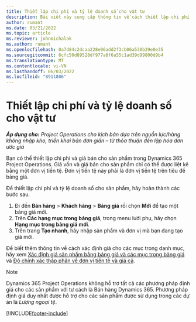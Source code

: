 ```yaml
---
title: Thiết lập chi phí và tỷ lệ doanh số cho vật tư
description: Bài viết này cung cấp thông tin về cách thiết lập chi phí và tỷ lệ bán hàng cho vật liệu được sử dụng cho các dự án.
author: rumant
ms.date: 03/21/2022
ms.topic: article
ms.reviewer: johnmichalak
ms.author: rumant
ms.openlocfilehash: 0a7d84c2dcaa228e06add2f3cb06a530b29e0e35
ms.sourcegitcommit: 6cfc50d89528df977a8f6a55c1ad39d99800d9b4
ms.translationtype: MT
ms.contentlocale: vi-VN
ms.lasthandoff: 06/03/2022
ms.locfileid: "8911806"
---
```

# <a name="set-up-cost-and-sales-rates-for-materials"></a>Thiết lập chi phí và tỷ lệ doanh số cho vật tư

_**Áp dụng cho:** Project Operations cho kịch bản dựa trên nguồn lực/hàng không nhập kho, triển khai bản đơn giản – từ thỏa thuận đến lập hóa đơn ước giá_

Bạn có thể thiết lập chi phí và giá bán cho sản phẩm trong Dynamics 365 Project Operations. Giá vốn và giá bán cho sản phẩm chỉ có thể được liệt kê bằng một đơn vị tiền tệ. Đơn vị tiền tệ này phải là đơn vị tiền tệ trên tiêu đề bảng giá.

Để thiết lập chi phí và tỷ lệ doanh số cho sản phẩm, hãy hoàn thành các bước sau. 

1. Đi đến **Bán hàng** > **Khách hàng** > **Bảng giá** rồi chọn **Mới** để tạo một bảng giá mới. 
2. Trên **Các hạng mục trong bảng giá**, trong menu lưới phụ, hãy chọn **Hạng mục trong bảng giá mới**. 
3. Trên trang **Tạo nhanh**, hãy nhập sản phẩm và đơn vị mà bạn đang tạo giá mới.

Để biết thêm thông tin về cách xác định giá cho các mục trong danh mục, hãy xem [Xác định giá sản phẩm bằng bảng giá và các mục trong bảng giá](/dynamics365/sales/create-price-lists-price-list-items-define-pricing-products) và [Độ chính xác thập phân về đơn vị tiền tệ và giá cả](/dynamics365/sales/decimal-precision-currency-pricing).
> [!NOTE]
> Dynamics 365 Project Operations không hỗ trợ tất cả các phương pháp định giá cho các sản phẩm với tư cách là Bán hàng Dynamics 365. Phương pháp định giá duy nhất được hỗ trợ cho các sản phẩm được sử dụng trong các dự án là *Lượng ngoại tệ*.


[!INCLUDE[footer-include](../includes/footer-banner.md)]
